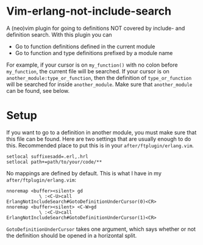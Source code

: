 # Vim-erlang-not-include-search

A (neo)vim plugin for going to definitions NOT covered by include- and
definition search. With this plugin you can

- Go to function definitions defined in the current module
- Go to function and type definitions prefixed by a module name

For example, if your cursor is on `my_function()` with no colon before
`my_function`, the current file will be searched. If your cursor is on
`another_module:type_or_function`, then the definition of `type_or_function`
will be searched for inside `another_module`. Make sure that `another_module`
can be found, see below.

# Setup

If you want to go to a definition in another module, you must make sure that
this file can be found. Here are two settings that are usually enough to do
this. Recommended place to put this is in your `after/ftplugin/erlang.vim`.

```vim
setlocal suffixesadd=.erl,.hrl
setlocal path+=path/to/your/code/**
```

No mappings are defined by default. This is what I have in my
`after/ftplugin/erlang.vim`:

```vim
nnoremap <buffer><silent> gd
            \ :<C-U>call ErlangNotIncludeSearch#GotoDefinitionUnderCursor(0)<CR>
nnoremap <buffer><silent> <C-W>gd
            \ :<C-U>call ErlangNotIncludeSearch#GotoDefinitionUnderCursor(1)<CR>
```

`GotoDefinitionUnderCursor` takes one argument, which says whether or not the
definition should be opened in a horizontal split.
